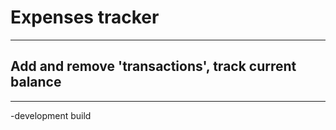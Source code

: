 # Expenses tracker

---

## Add and remove 'transactions', track current balance

---

-development build
